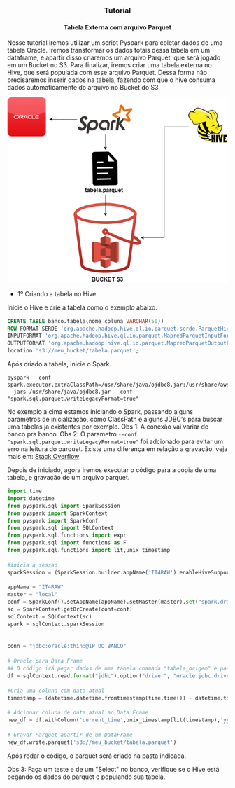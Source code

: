 <center>
<h3>Tutorial</h3>
<h4> Tabela Externa com arquivo Parquet </h4>
</center>

Nesse tutorial iremos utilizar um script Pyspark para coletar dados de uma tabela Oracle. Iremos transformar os dados totais dessa tabela em um dataframe, e apartir disso criaremos um arquivo Parquet, que será jogado em um Bucket no S3. Para finalizar, iremos criar uma tabela externa no Hive, que será populada com esse arquivo Parquet. Dessa forma não precisaremos inserir dados na tabela, fazendo com que o hive consuma dados automaticamente do arquivo no Bucket do S3.

![](https://github.com/LucasDonato333/BigData/blob/master/Ambiente/PIPELINE-HIVE-PARQUET.png)

- 1º Criando a tabela no Hive.

Inicie o Hive e crie a tabela como o exemplo abaixo.
```sql
CREATE TABLE banco.tabela(nome_coluna VARCHAR(50))
ROW FORMAT SERDE 'org.apache.hadoop.hive.ql.io.parquet.serde.ParquetHiveSerDe' stored as
INPUTFORMAT 'org.apache.hadoop.hive.ql.io.parquet.MapredParquetInputFormat'
OUTPUTFORMAT 'org.apache.hadoop.hive.ql.io.parquet.MapredParquetOutputFormat'
location 's3://meu_bucket/tabela.parquet';
```
Após criado a tabela, inicie o Spark.
```
pyspark --conf spark.executor.extraClassPath=/usr/share/java/ojdbc8.jar:/usr/share/aws/emr/emrfs/lib/* --jars /usr/share/java/ojdbc8.jar --conf "spark.sql.parquet.writeLegacyFormat=true"
```
No exemplo a cima estamos iniciando o Spark, passando alguns parametros de inicialização, como ClassPath e alguns JDBC's para buscar uma tabelas ja existentes por exemplo. 
Obs 1: A conexão vai variar de banco pra banco.
Obs 2: O parametro  ```--conf "spark.sql.parquet.writeLegacyFormat=true"``` foi adcionado para evitar um erro na leitura do parquet. Existe uma diferença em relação a gravação, veja mais em:
[Stack Overflow](https://stackoverflow.com/questions/37829334/parquet-io-parquetdecodingexception-can-not-read-value-at-0-in-block-1-in-file)

Depois de iniciado, agora iremos executar o código para a cópia de uma tabela, e gravação de um arquivo parquet.

```python
import time
import datetime
from pyspark.sql import SparkSession
from pyspark import SparkContext
from pyspark import SparkConf
from pyspark.sql import SQLContext
from pyspark.sql.functions import expr
from pyspark.sql import functions as F
from pyspark.sql.functions import lit,unix_timestamp

#inicia a sessao
sparkSession = (SparkSession.builder.appName('IT4RAW').enableHiveSupport().getOrCreate())

appName = "IT4RAW"
master = "local"
conf = SparkConf().setAppName(appName).setMaster(master).set("spark.driver.extraClassPath","/usr/share/java/ojdbc8.jar")
sc = SparkContext.getOrCreate(conf=conf)
sqlContext = SQLContext(sc)
spark = sqlContext.sparkSession


conn = "jdbc:oracle:thin:@IP_DO_BANCO"

# Oracle para Data Frame 
## O código irá pegar dados de uma tabela chamada "tabela_origem" e passar os dados dessa tabela parar um Data Frame
df = sqlContext.read.format("jdbc").option("driver", "oracle.jdbc.driver.OracleDriver").option("url", conn).option("dbtable", "tabela_origem").option("user", "nome_do_usuario").option("password", "senha_do_usuario").load()

#Cria uma coluna com data atual
timestamp = (datetime.datetime.fromtimestamp(time.time()) - datetime.timedelta(hours=3)).strftime('%Y-%m-%d %H:%M:%S')

# Adcionar coluna de data atual ao Data Frame
new_df = df.withColumn('current_time',unix_timestamp(lit(timestamp),'yyyy-MM-dd HH:mm:ss').cast("timestamp"))

# Gravar Parquet apartir de um DataFrame
new_df.write.parquet('s3://meu_bucket/tabela.parquet')
```
Após rodar o código, o parquet será criado na pasta indicada.

Obs 3: Faça um teste e de um "Select" no banco,  verifique se o Hive está pegando os dados do parquet e populando sua tabela.
